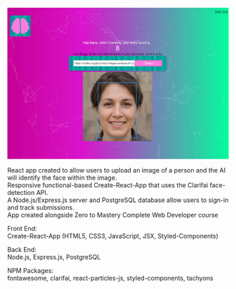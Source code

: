 ![SmartBrain app screen cap.](./public/SmartBrainCapture.JPEG)

React app created to allow users to upload an image of a person and the AI will identify the face within the image.\
Responsive functional-based Create-React-App that uses the Clarifai face-detection API.\
A Node.js/Express.js server and PostgreSQL database allow users to sign-in and track submissions.\
App created alongside Zero to Mastery Complete Web Developer course

Front End:\
Create-React-App (HTML5, CSS3, JavaScript, JSX, Styled-Components)

Back End:\
Node.js, Express.js, PostgreSQL

NPM Packages:\
fontawesome, clarifai, react-particles-js, styled-components, tachyons